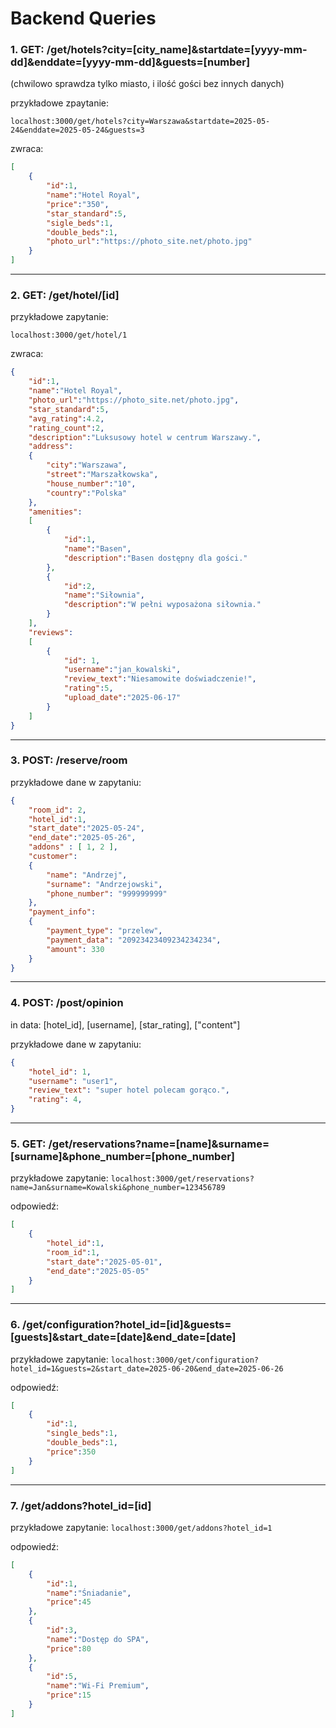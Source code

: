 # Backend Queries


### 1. GET: /get/hotels?city=[city_name]&startdate=[yyyy-mm-dd]&enddate=[yyyy-mm-dd]&guests=[number]

(chwilowo sprawdza tylko miasto, i ilość gości bez innych danych)

przykładowe zpaytanie:

`localhost:3000/get/hotels?city=Warszawa&startdate=2025-05-24&enddate=2025-05-24&guests=3`

zwraca:

```json
[
    {
        "id":1,
        "name":"Hotel Royal",
        "price":"350",
        "star_standard":5,
        "sigle_beds":1,
        "double_beds":1,
        "photo_url":"https://photo_site.net/photo.jpg"
    }
]
```
------------------
### 2. GET: /get/hotel/[id]

przykładowe zapytanie:

`localhost:3000/get/hotel/1`

zwraca:
```json
{
    "id":1,
    "name":"Hotel Royal",
    "photo_url":"https://photo_site.net/photo.jpg",
    "star_standard":5,
    "avg_rating":4.2,
    "rating_count":2,
    "description":"Luksusowy hotel w centrum Warszawy.",
    "address":
    {
        "city":"Warszawa",
        "street":"Marszałkowska",
        "house_number":"10",
        "country":"Polska"
    },
    "amenities":
    [
        {
            "id":1,
            "name":"Basen",
            "description":"Basen dostępny dla gości."
        },
        {
            "id":2,
            "name":"Siłownia",
            "description":"W pełni wyposażona siłownia."
        }
    ],
    "reviews":
    [
        {
            "id": 1,
            "username":"jan_kowalski",
            "review_text":"Niesamowite doświadczenie!",
            "rating":5,
            "upload_date":"2025-06-17"
        }
    ]
}

```
-------------------
### 3. POST: /reserve/room

przykładowe dane w zapytaniu:
```json
{
    "room_id": 2,
    "hotel_id":1,
    "start_date":"2025-05-24",
    "end_date":"2025-05-26",
    "addons" : [ 1, 2 ],
    "customer":
    {
        "name": "Andrzej",
        "surname": "Andrzejowski",
        "phone_number": "999999999"
    },
    "payment_info":
    {
        "payment_type": "przelew",
        "payment_data": "20923423409234234234",
        "amount": 330
    }
}
```

----------------------

### 4. POST: /post/opinion
in data: [hotel_id], [username], [star_rating], ["content"]

przykładowe dane w zapytaniu:

```json
{
    "hotel_id": 1,
    "username": "user1",
    "review_text": "super hotel polecam gorąco.",
    "rating": 4,
}
```

------------------------

### 5. GET: /get/reservations?name=[name]&surname=[surname]&phone_number=[phone_number]

przykładowe zapytanie:
`localhost:3000/get/reservations?name=Jan&surname=Kowalski&phone_number=123456789`

odpowiedź:

```json
[
    {
        "hotel_id":1,
        "room_id":1,
        "start_date":"2025-05-01",
        "end_date":"2025-05-05"
    }
]

```

--------------------

### 6. /get/configuration?hotel_id=[id]&guests=[guests]&start_date=[date]&end_date=[date]

przykładowe zapytanie:
`localhost:3000/get/configuration?hotel_id=1&guests=2&start_date=2025-06-20&end_date=2025-06-26`

odpowiedź:

```json
[
    {
        "id":1,
        "single_beds":1,
        "double_beds":1,
        "price":350
    }
]
```

--------------------------

### 7. /get/addons?hotel_id=[id]

przykładowe zapytanie:
`localhost:3000/get/addons?hotel_id=1`

odpowiedź:
```json
[
    {
        "id":1,
        "name":"Śniadanie",
        "price":45
    },
    {
        "id":3,
        "name":"Dostęp do SPA",
        "price":80
    },
    {
        "id":5,
        "name":"Wi-Fi Premium",
        "price":15
    }
]
```